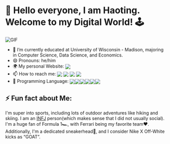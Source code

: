 # 👋 Hello everyone, I am Haoting. Welcome to my Digital World! 🕹️ 

![GIF](https://media.giphy.com/media/xkrklSz6maW7LCWCB5/giphy.gif)

- 📖 I’m currently educated at University of Wisconsin - Madison, majoring in Computer Science, Data Science, and Economics.
- 😄 Pronouns: he/him
- 🌍 My personal Website: <a href="https://pages.cs.wisc.edu/~haoting/" target="blank"><img align="center" src="https://img.shields.io/badge/website-000000?style=for-the-badge&logo=About.me&logoColor=white" /></a>
- 📫 How to reach me: <a href="mailto:hilldentan@gmail.com" target="blank"><img align="center" src="https://img.shields.io/badge/Gmail-D14836?style=for-the-badge&logo=gmail&logoColor=white" /></a>
<a href="https://www.linkedin.com/in/haoting-tan-345753252/" target="blank"><img align="center" src="https://img.shields.io/badge/LinkedIn-0077B5?style=for-the-badge&logo=linkedin&logoColor=white" /></a>
<a href="https://www.instagram.com/haotingtan/" target="blank"><img align="center" src="https://img.shields.io/badge/Instagram-E4405F?style=for-the-badge&logo=instagram&logoColor=white" /></a>
<a href="https://discord.gg/ADQCfG4T" target="blank"><img align="center" src="https://img.shields.io/badge/Discord-5865F2?style=for-the-badge&logo=discord&logoColor=white" /></a>
- 🔧 Programming Language: <img align="center" src="https://img.shields.io/badge/Java-ED8B00?style=for-the-badge&logo=openjdk&logoColor=white" /><img align="center" src="https://img.shields.io/badge/HTML5-E34F26?style=for-the-badge&logo=html5&logoColor=white" /><img align="center" src="https://img.shields.io/badge/JavaScript-323330?style=for-the-badge&logo=javascript&logoColor=F7DF1E" /><img align="center" src="https://img.shields.io/badge/Python-FFD43B?style=for-the-badge&logo=python&logoColor=blue" /><img align="center" src="https://img.shields.io/badge/R-276DC3?style=for-the-badge&logo=r&logoColor=white" /><img align="center" src="https://img.shields.io/badge/C-00599C?style=for-the-badge&logo=c&logoColor=white" />

## ⚡ Fun fact about Me:
I'm super into sports, including lots of outdoor adventures like hiking and skiing. I am an [INFJ](https://www.16personalities.com/infj-personality) person(which makes sense that I did not usually social). I'm a huge fan of Formula 1🏎️, with Ferrari being my favorite team❤️. Additionally, I'm a dedicated sneakerhead👟, and I consider Nike X Off-White kicks as “GOAT”. 

